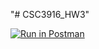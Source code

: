 "# CSC3916_HW3" 

[![Run in Postman](https://run.pstmn.io/button.svg)](https://app.getpostman.com/run-collection/4256de6cf99b1393630e#?env%5BHomework2%5D=W3sia2V5IjoidG9rZW4iLCJ2YWx1ZSI6IkpXVCBleUpoYkdjaU9pSklVekkxTmlJc0luUjVjQ0k2SWtwWFZDSjkuZXlKcFpDSTZJall3TkRrek1HWTBZekE1TnpZM01EQXdORGN6Tm1Vd05TSXNJblZ6WlhKdVlXMWxJam9pZFhObGNqRXlJaXdpYVdGMElqb3hOakUxTkRBNU5EQTRmUS40VTUxUGxUeFlNSnFHcExNbmxxXzVuVzBCYktKa2R2Rks1ZW9pbGtmUGdrIiwiZW5hYmxlZCI6dHJ1ZX0seyJrZXkiOiJ7e3Rva2VufX0iLCJ2YWx1ZSI6Impzb24uYm9keS50b2tlbiIsImVuYWJsZWQiOnRydWV9XQ==)
